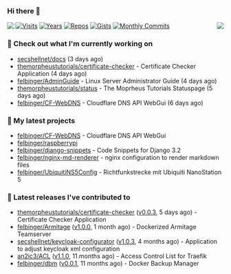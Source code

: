 ### Hi there 👋

<img align="left" src="https://github-readme-stats.vercel.app/api?username=felbinger&theme=dark">
<img align="right" src="https://github-readme-stats.vercel.app/api/top-langs/?username=felbinger&theme=dark">

[![Visits](https://badges.pufler.dev/visits/felbinger/felbinger?style=flat-square&color=black&logo=github)](https://github.com/felbinger)
[![Years](https://badges.pufler.dev/years/felbinger?style=flat-square&color=black&logo=github)](https://github.com/felbinger)
[![Repos](https://badges.pufler.dev/repos/felbinger?style=flat-square&color=black&logo=github)](https://github.com/felbinger?tab=repositories)
[![Gists](https://badges.pufler.dev/gists/felbinger?style=flat-square&color=black&logo=github)](https://gist.github.com/felbinger)
[![Monthly Commits](https://badges.pufler.dev/commits/monthly/felbinger?style=flat-square&color=black&logo=github)](https://github.com/felbinger)

### :construction_worker: Check out what I'm currently working on

- [secshellnet/docs](https://github.com/secshellnet/docs) (3 days ago)
- [themorpheustutorials/certificate-checker](https://github.com/themorpheustutorials/certificate-checker) - Certificate Checker Application (4 days ago)
- [felbinger/AdminGuide](https://github.com/felbinger/AdminGuide) - Linux Server Administrator Guide (4 days ago)
- [themorpheustutorials/status](https://github.com/themorpheustutorials/status) - The Moprheus Tutorials Statuspage (5 days ago)
- [felbinger/CF-WebDNS](https://github.com/felbinger/CF-WebDNS) - Cloudflare DNS API WebGui (6 days ago)

### :seedling: My latest projects

- [felbinger/CF-WebDNS](https://github.com/felbinger/CF-WebDNS) - Cloudflare DNS API WebGui
- [felbinger/raspberrypi](https://github.com/felbinger/raspberrypi)
- [felbinger/django-snippets](https://github.com/felbinger/django-snippets) - Code Snippets for Django 3.2
- [felbinger/nginx-md-renderer](https://github.com/felbinger/nginx-md-renderer) - nginx configuration to render markdown files
- [felbinger/UbiquitiNS5Config](https://github.com/felbinger/UbiquitiNS5Config) - Richtfunkstrecke mit Ubiquiti NanoStation 5

### :telescope: Latest releases I've contributed to

- [themorpheustutorials/certificate-checker](https://github.com/themorpheustutorials/certificate-checker) ([v0.0.3](https://github.com/themorpheustutorials/certificate-checker/releases/tag/v0.0.3), 5 days ago) - Certificate Checker Application
- [felbinger/Armitage](https://github.com/felbinger/Armitage) ([v1.0.0](https://github.com/felbinger/Armitage/releases/tag/v1.0.0), 1 month ago) - Dockerized Armitage Teamserver
- [secshellnet/keycloak-configurator](https://github.com/secshellnet/keycloak-configurator) ([v1.0.3](https://github.com/secshellnet/keycloak-configurator/releases/tag/v1.0.3), 4 months ago) - Application to adjust keycloak xml configuration
- [an2ic3/ACL](https://github.com/an2ic3/ACL) ([v1.1.0](https://github.com/an2ic3/ACL/releases/tag/v1.1.0), 11 months ago) - Access Control List for Traefik
- [felbinger/dbm](https://github.com/felbinger/dbm) ([v0.0.1](https://github.com/felbinger/dbm/releases/tag/v0.0.1), 11 months ago) - Docker Backup Manager
